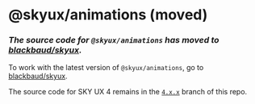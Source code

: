 # @skyux/animations (moved)

### *The source code for `@skyux/animations` has moved to [blackbaud/skyux](https://github.com/blackbaud/skyux).*

To work with the latest version of `@skyux/animations`, go to [blackbaud/skyux](https://github.com/blackbaud/skyux).

The source code for SKY UX 4 remains in the [`4.x.x`](https://github.com/blackbaud/skyux-animations/tree/4.x.x) branch of this repo.
